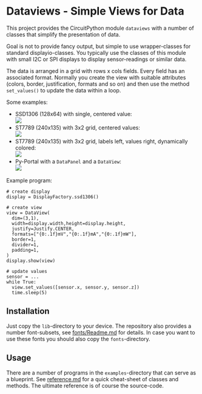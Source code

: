 Dataviews - Simple Views for Data
=================================

This project provides the CircuitPython module `dataviews` with a number
of classes that simplify the presentation of data.

Goal is not to provide fancy output, but simple to use wrapper-classes
for standard displayio-classes. You typically use the classes of this
module with small I2C or SPI displays to display sensor-readings or
similar data.

The data is arranged in a grid with rows x cols fields. Every field
has an associated format. Normally you create the view with suitable
attributes (colors, border, justification, formats and so on)
and then use the method `set_values()` to update the data within a loop.

Some examples:

  - SSD1306 (128x64) with single, centered value:  
    ![](ssd1306.png)
  - ST7789 (240x135) with 3x2 grid, centered values:  
    ![](st7789-1.png)
  - ST7789 (240x135) with 3x2 grid, labels left, values right, dynamically colored:  
    ![](st7789-2.png)
  - Py-Portal with a `DataPanel` and a `DataView`:  
    ![](pyportal-datapanel.png)

Example program:

    # create display
    display = DisplayFactory.ssd1306()
    
    # create view
    view = DataView(
      dim=(3,1),
      width=display.width,height=display.height,
      justify=Justify.CENTER,
      formats=["{0:.1f}mV","{0:.1f}mA","{0:.1f}mW"],
      border=1,
      divider=1,
      padding=1,
    )
    display.show(view)
    
    # update values
    sensor = ...
    while True:
      view.set_values([sensor.x, sensor.y, sensor.z])
      time.sleep(5)


Installation
------------

Just copy the `lib`-directory to your device. The repository also provides
a number font-subsets, see [fonts/Readme.md](fonts/Readme.md) for details.
In case you want to use these fonts you should also copy the `fonts`-directory.


Usage
-----

There are a number of programs in the `examples`-directory that can serve
as a blueprint. See [reference.md](reference.md) for a quick cheat-sheet
of classes and methods. The ultimate reference is of course the source-code.
